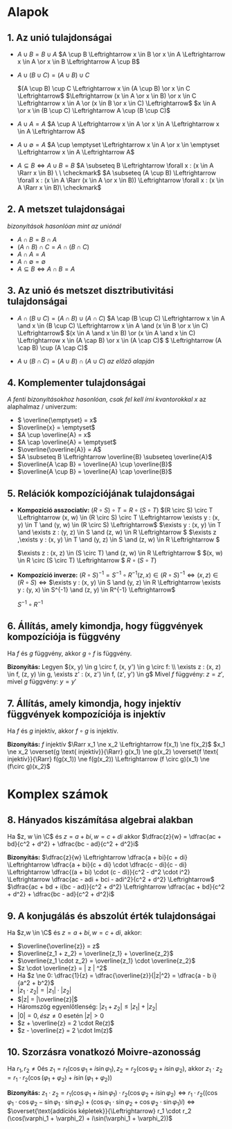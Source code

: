 # Alapok

## 1. Az unió tulajdonságai

- $A \cup B = B \cup A$
  $A \cup B \Leftrightarrow x \in B \or x \in A \Leftrightarrow x \in A \or x \in B \Leftrightarrow A \cup B$

- $A \cup (B \cup C) = (A \cup B) \cup C​$

  $(A \cup B) \cup C \Leftrightarrow  x \in (A \cup B) \or x \in C \Leftrightarrow$
  $\Leftrightarrow (x \in A \or x \in B) \or x \in C \Leftrightarrow x \in A \or (x \in B \or x \in C) \Leftrightarrow$
  $x \in A \or x \in (B \cup C) \Leftrightarrow A \cup (B \cup C)$

- $A \cup A = A$
  $A \cup A \Leftrightarrow x \in A \or x \in A \Leftrightarrow x \in A \Leftrightarrow A$

- $A \cup \emptyset = A$
  $A \cup \emptyset \Leftrightarrow x \in A \or x \in \emptyset \Leftrightarrow x \in A \Leftrightarrow A$

- $A \subseteq B \Leftrightarrow A \cup B = B$
  $A \subseteq B \Leftrightarrow \forall x : (x \in A \Rarr x \in B) \ \ \checkmark$
  $A \subseteq (A \cup B) \Leftrightarrow \forall x : (x \in A \Rarr (x \in A \or x \in B)) \Leftrightarrow \forall x : (x \in A \Rarr x \in B)\ \checkmark$

## 2. A metszet tulajdonságai

*bizonyítások hasonlóan mint az uniónál*

- $A \cap B = B \cap A$
- $(A \cap B) \cap C = A \cap (B \cap C)$
- $A \cap A = A$
- $A \cap \emptyset = \emptyset$
- $A \subseteq B \Leftrightarrow A \cap B = A$

## 3. Az unió és metszet disztributivitási tulajdonságai

- $A \cap (B \cup C) = (A \cap B) \cup (A \cap C)$
  $A \cap (B \cup C) \Leftrightarrow x \in A \and x \in (B \cup C) \Leftrightarrow x \in A \and (x \in B \or x \in C) \Leftrightarrow$
  $(x \in A \and x \in B) \or (x \in A \and x \in C) \Leftrightarrow x \in (A \cap B) \or x \in (A \cap C)$
  $ \Leftrightarrow (A \cap B) \cup (A \cap C)$

- $A \cup (B \cap C) = (A \cup B) \cap (A \cup C)$
  *az előző alapján*

## 4. Komplementer tulajdonságai

*A fenti bizonyításokhoz hasonlóan, csak fel kell írni kvantorokkal*
$x$ az alaphalmaz / univerzum:

- $ \overline{\emptyset} = x$
- $\overline{x} = \emptyset$
- $A \cup \overline{A} = x$
- $A \cap \overline{A} = \emptyset​$
- $\overline{\overline{A}} = A$
- $A \subseteq B \Leftrightarrow \overline{B} \subseteq \overline{A}$
- $\overline{A \cap B} = \overline{A} \cup \overline{B}$
- $\overline{A \cup B} = \overline{A} \cap \overline{B}$

## 5. Relációk kompozíciójának tulajdonságai

- **Kompozíció asszociatív:**
  $(R \circ S) \circ T = R \circ (S \circ T)$
  $(R \circ S) \circ T \Leftrightarrow (x, w) \in (R \circ S) \circ T \Leftrightarrow \exists y : (x, y) \in T \and (y, w) \in (R \circ S) \Leftrightarrow$
  $\exists y : (x, y) \in T \and \exists z : (y, z) \in S \and (z, w) \in R \Leftrightarrow $
    $\exists z ,\exists y : (x, y) \in T \and (y, z) \in S \and (z, w) \in R \Leftrightarrow $

  $\exists z : (x, z) \in (S  \circ T) \and (z, w) \in R \Leftrightarrow $
  $(x, w) \in R \circ (S  \circ T) \Leftrightarrow $
  $R \circ (S \circ T)$

- **Kompozíció inverze:**
  $(R \circ S)^{-1} = S^{-1} \circ R^{-1}​$
  $(z, x) \in (R \circ S)^{-1} \Leftrightarrow (x, z) \in (R \circ S) \Leftrightarrow ​$
  $\exists y : (x, y) \in S \and (y, z) \in R \Leftrightarrow \exists y : (y, x) \in S^{-1} \and (z, y) \in R^{-1} \Leftrightarrow​$

  $S^{-1} \circ R^{-1}$

## 6. Állítás, amely kimondja, hogy függvények kompozíciója is függvény

Ha $f$ és $g$ függvény, akkor $g \circ f$ is függvény.

**Bizonyítás:**
Legyen $(x, y) \in g \circ f, (x, y') \in g \circ f: \\ \exists z : (x, z) \in f, (z, y) \in g, \exists z' : (x, z') \in f, (z', y') \in g$
Mivel $f$ függvény: $z = z'$, mivel $g$ függvény: $y = y'$  

## 7. Állítás, amely kimondja, hogy injektív függvények kompozíciója is injektív

Ha $f$ és $g$ injektív, akkor $f \circ g$ is injektív.

**Bizonyítás:** 
$f$ injektív $\Rarr x_1 \ne x_2 \Leftrightarrow f(x_1) \ne f(x_2)$
$x_1 \ne x_2 \overset{g \text{ injektív}}{\Rarr} g(x_1) \ne g(x_2) \overset{f \text{ injektív}}{\Rarr} f(g(x_1)) \ne f(g(x_2)) \Leftrightarrow (f \circ g)(x_1) \ne (f\circ g)(x_2)$

 # Komplex számok

## 8. Hányados kiszámítása algebrai alakban

Ha $z, w \in \C$ és $z = a + bi, w = c + di$ akkor $\dfrac{z}{w} = \dfrac{ac + bd}{c^2 + d^2} + \dfrac{bc - ad}{c^2 + d^2}i$

**Bizonyítás:**
$\dfrac{z}{w} \Leftrightarrow \dfrac{a + bi}{c + di} \Leftrightarrow \dfrac{a + bi}{c + di} \cdot \dfrac{c - di}{c - di} \Leftrightarrow \dfrac{(a + bi) \cdot (c - di)}{c^2 - d^2 \cdot i^2} \Leftrightarrow \dfrac{ac - adi + bci - adi^2}{c^2 + d^2} \Leftrightarrow$
$\dfrac{ac + bd + i(bc - ad)}{c^2 + d^2} \Leftrightarrow \dfrac{ac + bd}{c^2 + d^2} + \dfrac{bc - ad}{c^2 + d^2}i​$

## 9. A konjugálás és abszolút érték tulajdonságai

Ha $z,w \in \C$ és $z = a + b i, w = c + d i$, akkor:

- $\overline{\overline{z}} = z​$
- $\overline{z_1 + z_2} = \overline{z_1} + \overline{z_2}$
- $\overline{z_1 \cdot z_2} = \overline{z_1} \cdot \overline{z_2}​$
- $z \cdot \overline{z} = | z | ^2​$
- Ha $z \ne 0: \dfrac{1}{z} = \dfrac{\overline{z}}{|z|^2} = \dfrac{a - b i}{a^2 + b^2}​$
- $|z_1 \cdot z_2 | = |z_1| \cdot |z_2|​$
- $|z| = |\overline{z}|$
- Háromszög egyenlőtlenség:
  $|z_1 + z_2| \le |z_1| + |z_2|$
- $|0| = 0, és z \ne 0$ esetén $|z| > 0$
- $z + \overline{z} = 2 \cdot Re(z)$
- $z - \overline{z} = 2 \cdot Im(z)$

## 10. Szorzásra vonatkozó Moivre-azonosság

Ha $r_1, r_2 \ne 0​$ és $z_1 = r_1(\cos \varphi_1 + i\sin \varphi_1), z_2 = r_2(\cos\varphi_2 + i\sin \varphi_2)​$, akkor
$z_1 \cdot z_2 = r_1 \cdot r_2(\cos(\varphi_1 + \varphi_2) + i \sin(\varphi_1 + \varphi_2))​$

**Bizonyítás:**
$z_1 \cdot z_2 = r_1(\cos \varphi_1 + i\sin \varphi_1) \cdot r_2(\cos\varphi_2 + i\sin \varphi_2) \Leftrightarrow​$
$r_1 \cdot r_2 ((\cos\varphi_1 \cdot \cos \varphi_2 - \sin \varphi_1 \cdot \sin \varphi_2) + (\cos \varphi_1 \cdot \sin \varphi_2 + \cos \varphi_2 \cdot \sin \varphi_1)i) \Leftrightarrow​$
$\overset{\text{addíciós képletek}}{\Leftrightarrow} r_1 \cdot r_2 (\cos(\varphi_1 + \varphi_2) + i\sin(\varphi_1 + \varphi_2))​$

